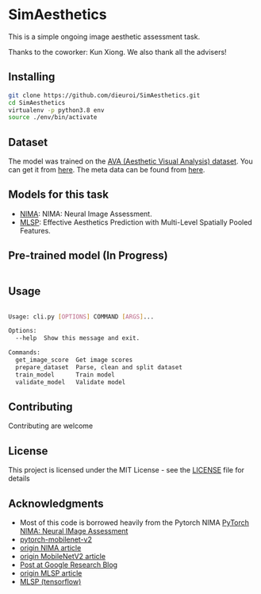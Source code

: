 # SimAesthetics

This is a simple ongoing image aesthetic assessment task. 
 
Thanks to the coworker: Kun Xiong. We also thank all the advisers!

## Installing

```bash
git clone https://github.com/dieuroi/SimAesthetics.git
cd SimAesthetics
virtualenv -p python3.8 env
source ./env/bin/activate
```


## Dataset

The model was trained on the [AVA (Aesthetic Visual Analysis) dataset](http://refbase.cvc.uab.es/files/MMP2012a.pdf).
You can get it from [here](https://github.com/mtobeiyf/ava_downloader).
The meta data can be found from [here](https://github.com/dieuroi/AVA_review_downloader).

## Models for this task
- [NIMA](https://arxiv.org/abs/1709.05424): NIMA: Neural Image Assessment.
- [MLSP](https://ieeexplore.ieee.org/document/8953497): Effective Aesthetics Prediction with Multi-Level Spatially Pooled Features.

## Pre-trained model (In Progress)

```bash

```


## Usage
```bash

Usage: cli.py [OPTIONS] COMMAND [ARGS]...

Options:
  --help  Show this message and exit.

Commands:
  get_image_score  Get image scores
  prepare_dataset  Parse, clean and split dataset
  train_model      Train model
  validate_model   Validate model
```


## Contributing

Contributing are welcome


## License

This project is licensed under the MIT License - see the [LICENSE](LICENSE) file for details

## Acknowledgments

* Most of this code is borrowed heavily from the Pytorch NIMA [PyTorch NIMA: Neural IMage Assessment](https://github.com/truskovskiyk/nima.pytorch)
* [pytorch-mobilenet-v2](https://github.com/tonylins/pytorch-mobilenet-v2)
* [origin NIMA article](https://arxiv.org/abs/1709.05424)
* [origin MobileNetV2 article](https://arxiv.org/pdf/1801.04381)
* [Post at Google Research Blog](https://research.googleblog.com/2017/12/introducing-nima-neural-image-assessment.html)
* [origin MLSP article](https://ieeexplore.ieee.org/document/8953497)
* [MLSP (tensorflow)](https://github.com/subpic/ava-mlsp)